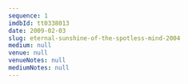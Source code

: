 ```yaml
---
sequence: 1
imdbId: tt0338013
date: 2009-02-03
slug: eternal-sunshine-of-the-spotless-mind-2004
medium: null
venue: null
venueNotes: null
mediumNotes: null
---
```


